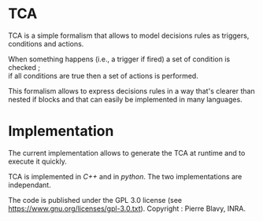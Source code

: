 # TCA
TCA is a simple formalism that allows to model decisions rules as triggers, conditions and actions.

When something happens (i.e., a trigger if fired) a set of condition is checked ;  
if all conditions are true then a set of actions is performed.

This formalism allows to express decisions rules in a way that's 
clearer than nested if blocks and that can easily be implemented in many languages. 

# Implementation
The current implementation allows to generate the TCA at runtime and to execute it quickly.

TCA is implemented in *C++* and in *python*. The two implementations are independant.

The code is published under the GPL 3.0 license (see https://www.gnu.org/licenses/gpl-3.0.txt). 
Copyright : Pierre Blavy, INRA.
